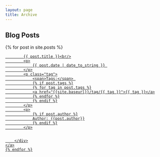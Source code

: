 ```yaml
---
layout: page
title: Archive
---
```


## Blog Posts
<div id="archive">
	{% for post in site.posts %}
	<a href="{{post.url}}">
		<div class="list">

			{{ post.title }}<br/>
			<p>
				{{ post.date | date_to_string }} 
			</p>
			<p class="tag">
				<span>Tags:</span> 
				{% if post.tags %}
				{% for tag in post.tags %}
				<a href="{{site.baseurl}}/tag/{{ tag }}">{{ tag }}</a>
				{% endfor %}
				{% endif %}
			</p>
			<p>
				{% if post.author %}
				Author: {{post.author}}
				{% endif %}
			</p>


		</div>
	</a>
	{% endfor %}
</div>